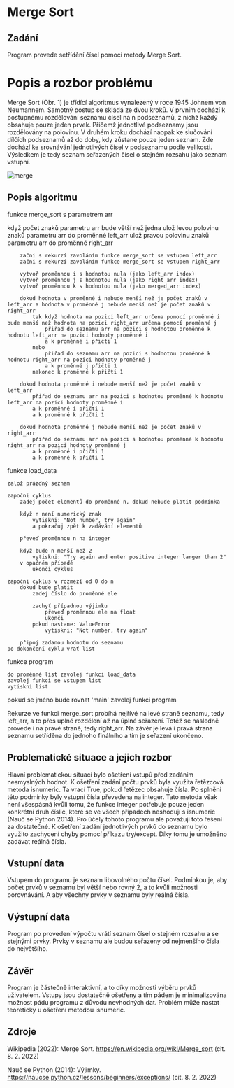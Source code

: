 # Merge Sort

## Zadání
Program provede setřídění čísel pomocí metody Merge Sort.

# Popis a rozbor problému
Merge Sort (Obr. 1) je třídící algoritmus vynalezený v roce 1945 Johnem von Neumannem. Samotný postup se skládá ze dvou kroků. V prvním dochází k postupnému rozdělování seznamu čísel na n podseznamů, z nichž každý obsahuje pouze jeden prvek. Přičemž jednotlivé podseznamy jsou rozdělovány na polovinu. V druhém kroku dochází naopak ke slučování dílčích podseznamů až do doby, kdy zůstane pouze jeden seznam. Zde dochází ke srovnávání jednotlivých čísel v podseznamu podle velikosti. Výsledkem je tedy seznam seřazených čísel o stejném rozsahu jako seznam vstupní.

![merge](https://user-images.githubusercontent.com/93740236/153936187-31f1be9d-11d3-4ba7-abfc-782754ed51c6.jpg)

## Popis algoritmu
funkce merge_sort s parametrem arr

  když počet znaků parametru arr bude větší než jedna
		ulož levou polovinu znaků parametru arr do proměnné left_arr
		ulož pravou polovinu znaků parametru arr do proměnné right_arr

		začni s rekurzí zavoláním funkce merge_sort se vstupem left_arr
		začni s rekurzí zavoláním funkce merge_sort se vstupem right_arr

		vytvoř proměnnou i s hodnotou nula (jako left_arr index)
		vytvoř proměnnou j s hodnotou nula (jako right_arr index)	
		vytvoř proměnnou k s hodnotou nula (jako merged_arr index)

		dokud hodnota v proměnné i nebude menší než je počet znaků v left_arr a hodnota v proměnné j nebude menší než je počet znaků v right_arr
			tak když hodnota na pozici left_arr určena pomocí proměnné i bude menší než hodnota na pozici right_arr určena pomocí proměnné j
				přiřad do seznamu arr na pozici s hodnotou proměnné k hodnotu left_arr na pozici hodnoty proměnné i
				a k proměnné i přičti 1
			nebo
				přiřad do seznamu arr na pozici s hodnotou proměnné k hodnotu right_arr na pozici hodnoty proměnné j
				a k proměnné j přičti 1
			nakonec k proměnné k přičti 1

		dokud hodnota proměnné i nebude menší než je počet znaků v left_arr 
			přiřad do seznamu arr na pozici s hodnotou proměnné k hodnotu left_arr na pozici hodnoty proměnné i
			a k proměnné i přičti 1
			a k proměnné k přičti 1

		dokud hodnota proměnné j nebude menší než je počet znaků v right_arr 
			přiřad do seznamu arr na pozici s hodnotou proměnné k hodnotu right_arr na pozici hodnoty proměnné j
			a k proměnné i přičti 1
			a k proměnné k přičti 1

funkce load_data

	založ prázdný seznam
	
	započni cyklus
		zadej počet elementů do proměnné n, dokud nebude platit podmínka

		když n není numerický znak
			vytiskni: "Not number, try again"
			a pokračuj zpět k zadávání elementů

		převeď proměnnou n na integer

		když bude n menší než 2
			vytiskni: "Try again and enter positive integer larger than 2"
		v opačném případě
			ukonči cyklus
	
	započni cyklus v rozmezí od 0 do n
		dokud bude platit
			zadej číslo do proměnné ele
		
			zachyť případnou výjimku
				převeď proměnnou ele na float
				ukonči
			pokud nastane: ValueError
				vytiskni: "Not number, try again"

		připoj zadanou hodnotu do seznamu
	po dokončení cyklu vrať list
			
funkce program

	do proměnné list zavolej funkci load_data
	zavolej funkci se vstupem list
	vytiskni list

pokud se jméno bude rovnat 'main'
	zavolej funkci program	

Rekurze ve funkci merge_sort probíhá nejřívé na levé straně seznamu, tedy left_arr, a to přes uplné rozdělení až na úplné seřazení. Totéž se následně provede i na pravé straně, tedy right_arr. Na závěr je levá i pravá strana seznamu setříděna do jednoho finálního a tím je seřazení ukončeno.

## Problematické situace a jejich rozbor
Hlavní problematickou situací bylo ošetření vstupů před zadáním nesmyslných hodnot. K ošetření zadání počtu prvků byla využita řetězcová metoda isnumeric. Ta vrací True, pokud řetězec obsahuje čísla. Po splnění této podmínky byly vstupní čísla převedena na integer. Tato metoda však není všespásná kvůli tomu, že funkce integer potřebuje pouze jeden konkrétní druh číslic, které se ve všech případech neshodují s isnumeric (Nauč se Python 2014). Pro účely tohoto programu ale považuji toto řešení za dostatečné. K ošetření zadání jednotlivých prvků do seznamu bylo využito zachycení chyby pomocí příkazu try/except. Díky tomu je umožněno zadávat reálná čísla.   

## Vstupní data
Vstupem do programu je seznam libovolného počtu čísel. Podmínkou je, aby počet prvků v seznamu byl větší nebo rovný 2, a to kvůli možnosti porovnávání. A aby všechny prvky v seznamu byly reálná čísla.

## Výstupní data
Program po provedení výpočtu vrátí seznam čísel o stejném rozsahu a se stejnými prvky. Prvky v seznamu ale budou seřazeny od nejmenšího čísla do největšího.

## Závěr
Program je částečně interaktivní, a to díky možnosti výběru prvků uživatelem. Vstupy jsou dostatečně ošetřeny a tím pádem je minimalizována možnost pádu programu z důvodu nevhodných dat. Problém může nastat teoreticky u ošetření metodou isnumeric. 

## Zdroje
Wikipedia (2022): Merge Sort. https://en.wikipedia.org/wiki/Merge_sort (cit. 8. 2. 2022)

Nauč se Python (2014): Výjimky. https://naucse.python.cz/lessons/beginners/exceptions/ (cit. 8. 2. 2022)
